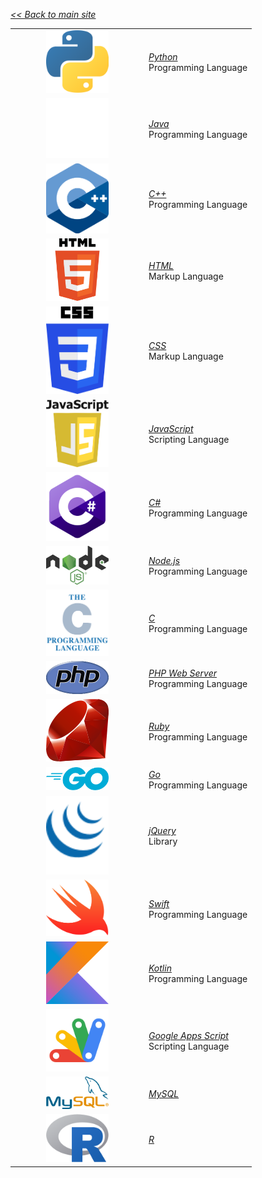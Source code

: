 <style>
a {
  font-style: italic;
}
img {
  width: 100px;
  margin: 0px 50px
}
</style>

<a href="..">&lt;&lt; Back to main site</a>

<table>
  <tr>
    <td><img src="logos/Python.png" /></td>
    <td><a href="Python">Python</a><br/>Programming Language</td>
  </tr>
  <tr>
    <td><img src="logos/Java.png" /></td>
    <td><a href="Java">Java</a><br/>Programming Language</td>
  </tr>
  <tr>
    <td><img src="logos/C++.png" /></td>
    <td><a href="C++">C++</a><br/>Programming Language</td>
  </tr>
  <tr>
    <td><img src="logos/HTML.png" /></td>
    <td><a href="HTML">HTML</a><br/>Markup Language</td>
  </tr>
  <tr>
    <td><img src="logos/CSS.png" /></td>
    <td><a href="CSS">CSS</a><br/>Markup Language</td>
  </tr>
  <tr>
    <td><img src="logos/JavaScript.png" /></td>
    <td><a href="JavaScript">JavaScript</a><br/>Scripting Language</td>
  </tr>
  <tr>
    <td><img src="logos/CSharp.png" /></td>
    <td><a href="C#">C#</a><br/>Programming Language</td>
  </tr>
  <tr>
    <td><img src="logos/Nodejs.png" /></td>
    <td><a href="Nodejs">Node.js</a><br/>Programming Language</td>
  </tr>
  <tr>
    <td><img src="logos/C.png" /></td>
    <td><a href="C">C</a><br/>Programming Language</td>
  </tr>
  <tr>
    <td><img src="logos/PHPWebServer.png" /></td>
    <td><a href="PHPWebServer">PHP Web Server</a><br/>Programming Language</td>
  </tr>
  <tr>
    <td><img src="logos/Ruby.png" /></td>
    <td><a href="Ruby">Ruby</a><br/>Programming Language</td>
  </tr>
  <tr>
    <td><img src="logos/Go.png" /></td>
    <td><a href="Go">Go</a><br/>Programming Language</td>
  </tr>
  <tr>
    <td><img src="logos/jQuery.png" /></td>
    <td><a href="jQuery">jQuery</a><br/>Library</td>
  </tr>
  <tr>
    <td><img src="logos/Swift.png" /></td>
    <td><a href="Swift">Swift</a><br/>Programming Language</td>
  </tr>
  <tr>
    <td><img src="logos/Kotlin.png" /></td>
    <td><a href="Kotlin">Kotlin</a><br/>Programming Language</td>
  </tr>
  <tr>
    <td><img src="logos/GoogleAppsScript.png" /></td><td><a href="GoogleAppsScript">Google Apps Script</a><br/>Scripting Language</td>
  </tr>
  <tr>
    <td><img src="logos/MySQL.png" /></td>
    <td><a href="MySQL">MySQL</a><br/></td>
  </tr>
  <tr>
    <td><img src="logos/R.png" /></td>
    <td><a href="R">R</a><br/></td>
  </tr>
</table>

